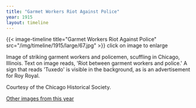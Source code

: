 ```yaml
---
title: "Garmet Workers Riot Against Police"
year: 1915
layout: timeline
---
```


{{< image-timeline title="Garmet Workers Riot Against Police" src="/img/timeline/1915/large/67.jpg" >}}
click on image to enlarge

Image of striking garment workers and policemen, scuffling in Chicago, Illinois. Text on image reads, 'Riot between garment workers and police.' A sign that reads 'Tuxedo' is visible in the background, as is an advertisement for Roy Royal. 

Courtesy of the Chicago Historical Society.  

[Other images from this year](/historical/timeline/1915)